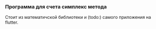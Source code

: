 ### Программа для счета симплекс метода

Стоит из математичской библиотеки и (todo:) самого приложения на flutter. 